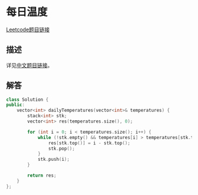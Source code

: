 # 每日温度

[Leetcode题目链接](https://leetcode.com/problems/daily-temperatures/description/)

## 描述

详见[中文题目链接](https://leetcode.cn/problems/daily-temperatures/)。

## 解答

```C++
class Solution {
public:
    vector<int> dailyTemperatures(vector<int>& temperatures) {
        stack<int> stk;
        vector<int> res(temperatures.size(), 0);

        for (int i = 0; i < temperatures.size(); i++) {
            while (!stk.empty() && temperatures[i] > temperatures[stk.top()]) {
                res[stk.top()] = i - stk.top();
                stk.pop();
            }
            stk.push(i);
        }

        return res;
    }
};
```
